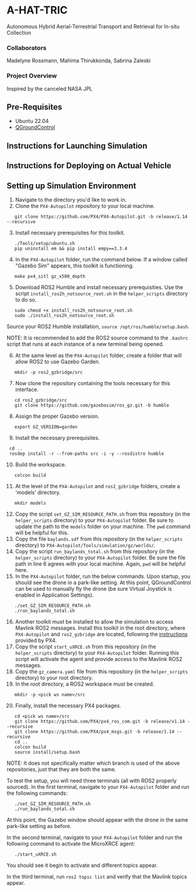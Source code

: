 # A-HAT-TRIC
Autonomous Hybrid Aerial-Terrestrial Transport and Retrieval for In-situ Collection
### Collaborators
Madelyne Rossmann, Mahima Thirukkonda, Sabrina Zaleski
### Project Overview
Inspired by the canceled NASA JPL 

## Pre-Requisites
- Ubuntu 22.04
- [QGroundControl](https://docs.qgroundcontrol.com/master/en/qgc-user-guide/getting_started/download_and_install.html)

## Instructions for Launching Simulation

## Instructions for Deploying on Actual Vehicle

## Setting up Simulation Environment
1. Navigate to the directory you'd like to work in.
2. Clone the `PX4-Autopilot` repository to your local machine.
```
   git clone https://github.com/PX4/PX4-Autopilot.git -b release/1.14 --recursive
```
3. Install necessary prerequisites for this toolkit.
```
   ./Tools/setup/ubuntu.sh
   pip uninstall em && pip install empy==3.3.4
```
4. In the `PX4-Autopilot` folder, run the command below. If a window called "Gazebo Sim" appears, this toolkit is functioning.
```
   make px4_sitl gz_x500_depth
```
5. Download ROS2 Humble and install necessary prerequisities. Use the script `install_ros2h_notsource_root.sh` in the `helper_scripts` directory to do so.
```
   sudo chmod +x install_ros2h_notsource_root.sh
   sudo ./install_ros2h_notsource_root.sh
```
Source your ROS2 Humble installation, `source /opt/ros/humble/setup.bash`. 

NOTE: It is recommended to add the ROS2 source command to the `.bashrc` script that runs at each instance of a new terminal being opened.

6. At the same level as the `PX4-Autopilot` folder, create a folder that will allow ROS2 to use Gazebo Garden.
```
   mkdir -p ros2_gzbridge/src
```
7. Now clone the repository containing the tools necessary for this interface.
```
   cd ros2_gzbridge/src
   git clone https://github.com/gazebosim/ros_gz.git -b humble
```
8. Assign the proper Gazebo version.
```
   export GZ_VERSION=garden
```
9. Install the necessary prerequisites.
```
 cd ..
 rosdep install -r --from-paths src -i -y --rosdistro humble
```
10. Build the workspace.
```
   colcon build
```
11. At the level of the `PX4-Autopilot` and `ros2_gzbridge` folders, create a 'models' directory.
```
   mkdir models
```
12. Copy the script `set_GZ_SIM_RESOURCE_PATH.sh` from this repository (in the `helper_scripts` directory) to your `PX4-Autopilot` folder. Be sure to update the path to the `models` folder on your machine. The `pwd` command will be helpful for this.
13. Copy the file `baylands.sdf` from this repository (in the `helper_scripts` directory) to `PX4-Autopilot/Tools/simulation/gz/worlds/`.
14. Copy the script `run_baylands_total.sh` from this repository (in the `helper_scripts` directory) to your `PX4-Autopilot` folder. Be sure the file path in line 6 agrees with your local machine. Again, `pwd` will be helpful here.
15. In the `PX4-Autopilot` folder, run the below commands. Upon startup, you should see the drone in a park-like setting. At this point, QGroundControl can be used to manually fly the drone (be sure Virtual Joystick is enabled in Application Settings).
```
   ./set_GZ_SIM_RESOURCE_PATH.sh
   ./run_baylands_total.sh
```
16. Another toolkit must be installed to allow the simulation to access Mavlink ROS2 messages. Install this toolkit in the root directory, where `PX4-Autopilot` and `ros2_gzbridge` are located, following the [instructions](https://docs.px4.io/main/en/middleware/uxrce_dds.html) provided by PX4.
17. Copy the script `start_uXRCE.sh` from this repository (in the `helper_scripts` directory) to your `PX4-Autopilot` folder. Running this script will activate the agent and provide access to the Mavlink ROS2 messages.
18. Copy the `gz_camera.yaml` file from this repository (in the `helper_scripts` directory) to your root directory.
19. In the root directory, a ROS2 workspace must be created.
```
   mkdir -p <pick ws name>/src
```
20. Finally, install the necessary PX4 packages.
```
   cd <pick ws name>/src
   git clone https://github.com/PX4/px4_ros_com.git -b release/v1.14 --recursive
   git clone https://github.com/PX4/px4_msgs.git -b release/1.14 --recursive
   cd ..
   colcon build
   source install/setup.bash
```
NOTE: It does not specifically matter which branch is used of the above repositories, just that they are both the same.

To test the setup, you will need three terminals (all with ROS2 properly sourced). In the first terminal, navigate to your `PX4-Autopilot` folder and run the following commands:
```
   ./set_GZ_SIM_RESOURCE_PATH.sh
   ./run_baylands_total.sh
```
At this point, the Gazebo window should appear with the drone in the same park-like setting as before.

In the second terminal, navigate to your `PX4-Autopilot` folder and run the following command to activate the MicroXRCE agent:
```
   ./start_uXRCE.sh
```
You should see it begin to activate and different topics appear.

In the third terminal, run `ros2 topic list` and verify that the Mavlink topics appear.
